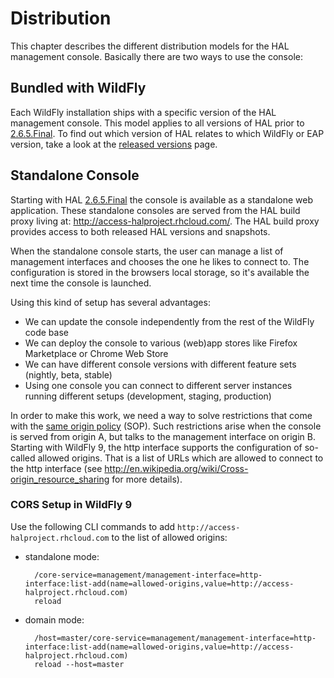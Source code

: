 # Distribution

This chapter describes the different distribution models for the HAL management console. Basically there are two ways to use the console:
   
## Bundled with WildFly

Each WildFly installation ships with a specific version of the HAL management console. This model applies to all versions of HAL prior to [2.6.5.Final](versions/2.6.5.Final.md). To find out which version of HAL relates to which WildFly or EAP version, take a look at the [released versions](versions/index.html) page. 

## Standalone Console

Starting with HAL [2.6.5.Final](versions/2.6.5.Final.md) the console is available as a standalone web application. These standalone consoles are served from the HAL build proxy living at: http://access-halproject.rhcloud.com/. The HAL build proxy provides access to both released HAL versions and snapshots. 

When the standalone console starts, the user can manage a list of management interfaces and chooses the one he likes to connect to. The configuration is stored in the browsers local storage, so it's available the next time the console is launched. 

Using this kind of setup has several advantages:

- We can update the console independently from the rest of the WildFly code base
- We can deploy the console to various (web)app stores like Firefox Marketplace or Chrome Web Store
- We can have different console versions with different feature sets (nightly, beta, stable)
- Using one console you can connect to different server instances running different setups (development, staging, production)

In order to make this work, we need a way to solve restrictions that come with the [same origin policy](http://en.wikipedia.org/wiki/Same_origin_policy) (SOP). Such restrictions arise when the console is served from origin A, but talks to the management interface on origin B. Starting with WildFly 9, the http interface supports the configuration of so-called allowed origins. That is a list of URLs which are allowed to connect to the http interface (see http://en.wikipedia.org/wiki/Cross-origin_resource_sharing for more details).

### CORS Setup in WildFly 9

Use the following CLI commands to add `http://access-halproject.rhcloud.com` to the list of allowed origins:

- standalone mode: 

        /core-service=management/management-interface=http-interface:list-add(name=allowed-origins,value=http://access-halproject.rhcloud.com)
        reload
    
- domain mode:

        /host=master/core-service=management/management-interface=http-interface:list-add(name=allowed-origins,value=http://access-halproject.rhcloud.com)
        reload --host=master
